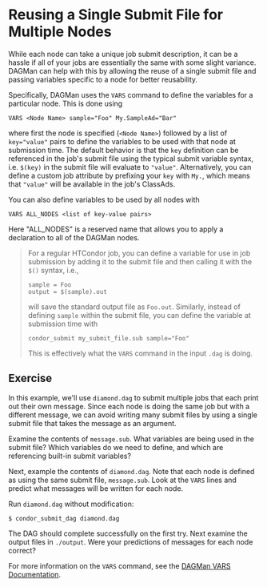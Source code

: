 # Reusing a Single Submit File for Multiple Nodes

While each node can take a unique job submit description, it can be a hassle
if all of your jobs are essentially the same with some slight variance. DAGMan
can help with this by allowing the reuse of a single submit file and passing
variables specific to a node for better reusability.

Specifically, DAGMan uses the `VARS` command to define the variables for 
a particular node. This is done using 

```
VARS <Node Name> sample="Foo" My.SampleAd="Bar"
```

where first the node is specified (`<Node Name>`) followed by a list of 
`key="value"` pairs to define the variables to be used with that node at submission
time. The default behavior is that the `key` definition can be referenced in 
the job's submit file using the typical submit variable syntax, i.e. `$(key)` in the
submit file will evaluate to `"value"`. Alternatively, you can define a custom job 
attribute by prefixing your `key` with `My.`, which means that `"value"` will be
available in the job's ClassAds. 

You can also define variables to be used by all nodes with 

```
VARS ALL_NODES <list of key-value pairs>
```

Here "ALL_NODES" is a reserved name that allows you to apply a declaration to all
of the DAGMan nodes.

> For a regular HTCondor job, you can define a variable for use in job submission
> by adding it to the submit file and then calling it with the `$()` syntax, i.e., 
>
> ```
> sample = Foo
> output = $(sample).out
> ```
>
> will save the standard output file as `Foo.out`. Similarly, instead of defining `sample` 
> within the submit file, you can define the variable at submission time with
>
> ```
> condor_submit my_submit_file.sub sample="Foo"
> ```
>
> This is effectively what the `VARS` command in the input `.dag` is doing.

## Exercise

In this example, we'll use `diamond.dag` to submit multiple jobs that each
print out their own message. Since each node is doing the same job but with
a different message, we can avoid writing many submit files by using a single
submit file that takes the message as an argument.

Examine the contents of `message.sub`. What variables are being used in the 
submit file? Which variables do we need to define, and which are referencing
built-in submit variables?

Next, example the contents of `diamond.dag`. Note that each node is defined
as using the same submit file, `message.sub`. Look at the `VARS` lines and 
predict what messages will be written for each node.

Run `diamond.dag` without modification:

```
$ condor_submit_dag diamond.dag
```

The DAG should complete successfully on the first try. Next examine the output
files in `./output`. Were your predictions of messages for each node correct?

For more information on the `VARS` command, see the 
[DAGMan VARS Documentation](https://htcondor.readthedocs.io/en/latest/automated-workflows/dagman-vars.html).
